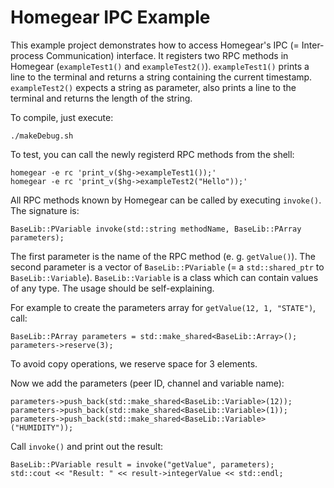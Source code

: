 # Homegear IPC Example

This example project demonstrates how to access Homegear's IPC (= Inter-process Communication) interface. It registers two RPC methods in Homegear (`exampleTest1()` and `exampleTest2()`). `exampleTest1()` prints a line to the terminal and returns a string containing the current timestamp. `exampleTest2()` expects a string as parameter, also prints a line to the terminal and returns the length of the string.

To compile, just execute:

```
./makeDebug.sh
```

To test, you can call the newly registerd RPC methods from the shell:

```
homegear -e rc 'print_v($hg->exampleTest1());'
homegear -e rc 'print_v($hg->exampleTest2("Hello"));'
```

All RPC methods known by Homegear can be called by executing `invoke()`. The signature is:

```
BaseLib::PVariable invoke(std::string methodName, BaseLib::PArray parameters);
```

The first parameter is the name of the RPC method (e. g. `getValue()`). The second parameter is a vector of `BaseLib::PVariable` (= a `std::shared_ptr` to `BaseLib::Variable`). `BaseLib::Variable` is a class which can contain values of any type. The usage should be self-explaining.

For example to create the parameters array for `getValue(12, 1, "STATE")`, call:

```
BaseLib::PArray parameters = std::make_shared<BaseLib::Array>();
parameters->reserve(3);
```

To avoid copy operations, we reserve space for 3 elements.

Now we add the parameters (peer ID, channel and variable name):

```
parameters->push_back(std::make_shared<BaseLib::Variable>(12));
parameters->push_back(std::make_shared<BaseLib::Variable>(1));
parameters->push_back(std::make_shared<BaseLib::Variable>("HUMIDITY"));
```

Call `invoke()` and print out the result:

```
BaseLib::PVariable result = invoke("getValue", parameters);
std::cout << "Result: " << result->integerValue << std::endl;
```
